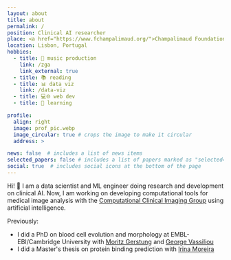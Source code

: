 ```yaml
---
layout: about
title: about
permalink: /
position: Clinical AI researcher
place: <a href="https://www.fchampalimaud.org/">Champalimaud Foundation</a>
location: Lisbon, Portugal
hobbies: 
  - title: 🎹 music production
    link: /zga
    link_external: true
  - title: 📚 reading
  - title: 📊 data viz
    link: /data-viz
  - title: 💻🌐 web dev
  - title: 📖 learning

profile:
  align: right
  image: prof_pic.webp
  image_circular: true # crops the image to make it circular
  address: >

news: false  # includes a list of news items
selected_papers: false # includes a list of papers marked as "selected={true}"
social: true  # includes social icons at the bottom of the page
---
```


Hi! 👋 I am a data scientist and ML engineer doing research and development on clinical AI. Now, I am working on developing computational tools for medical image analysis with the [Computational Clinical Imaging Group](https://www.fchampalimaud.org/research/groups/papanikolaou) using artificial intelligence. 

Previously:

- I did a PhD on blood cell evolution and morphology at EMBL-EBI/Cambridge University with [Moritz Gerstung](https://www.dkfz.de/en/artificial-intelligence-in-oncology) and [George Vassiliou](https://www.stemcells.cam.ac.uk/people/pi/vassiliou)
- I did a Master's thesis on protein binding prediction with [Irina Moreira](http://www.moreiralab.com)